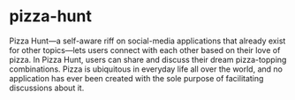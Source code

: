 # pizza-hunt
Pizza Hunt—a self-aware riff on social-media applications that already exist for other topics—lets users connect with each other based on their love of pizza. In Pizza Hunt, users can share and discuss their dream pizza-topping combinations. Pizza is ubiquitous in everyday life all over the world, and no application has ever been created with the sole purpose of facilitating discussions about it.
